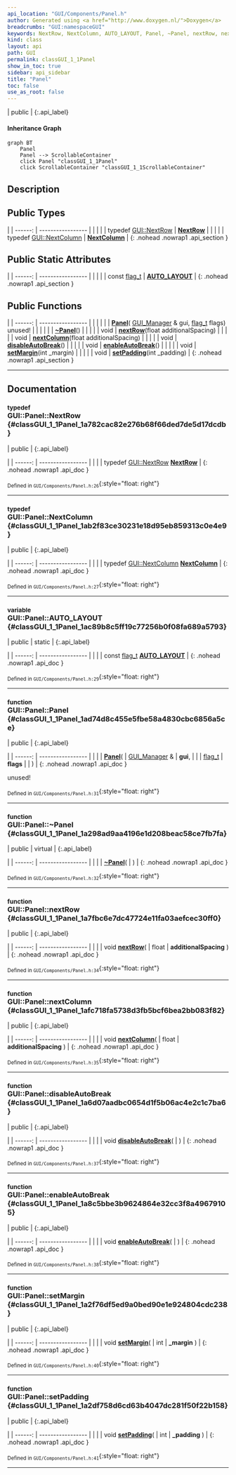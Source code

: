```yaml
---
api_location: "GUI/Components/Panel.h"
author: Generated using <a href="http://www.doxygen.nl/">Doxygen</a>
breadcrumbs: "GUI:namespaceGUI"
keywords: NextRow, NextColumn, AUTO_LAYOUT, Panel, ~Panel, nextRow, nextColumn, disableAutoBreak, enableAutoBreak, setMargin, setPadding, accessLayouter
kind: class
layout: api
path: GUI
permalink: classGUI_1_1Panel
show_in_toc: true
sidebar: api_sidebar
title: "Panel"
toc: false
use_as_root: false
---
```


| public |
{:.api_label}

#### Inheritance Graph

```mermaid
graph BT
	Panel
	Panel --> ScrollableContainer
	click Panel "classGUI_1_1Panel"
	click ScrollableContainer "classGUI_1_1ScrollableContainer"
```

## Description





## Public Types

|
| ------: | ----------------- |
|  | |
| typedef [GUI::NextRow](classGUI_1_1NextRow) | **[NextRow](#classGUI_1_1Panel_1a782cac82e276b68f66ded7de5d17dcdb)**  |
|  | |
| typedef [GUI::NextColumn](classGUI_1_1NextColumn) | **[NextColumn](#classGUI_1_1Panel_1ab2f83ce30231e18d95eb859313c0e4e9)**  |
{: .nohead .nowrap1 .api_section }


## Public Static Attributes

|
| ------: | ----------------- |
|  | |
| const [flag_t](classGUI_1_1Component#classGUI_1_1Component_1aa86a1fd78119640545900da0f8f620bd) | **[AUTO_LAYOUT](#classGUI_1_1Panel_1ac89b8c5ff19c77256b0f08fa689a5793)**  |
{: .nohead .nowrap1 .api_section }


## Public Functions

|
| ------: | ----------------- |
|  | |
|  | **[Panel](#classGUI_1_1Panel_1ad74d8c455e5fbe58a4830cbc6856a5ce)**( [GUI_Manager](classGUI_1_1GUI%5F%5FManager) & gui,  [flag_t](classGUI_1_1Component#classGUI_1_1Component_1aa86a1fd78119640545900da0f8f620bd)  flags) <br/> unused! |
|  | |
|  | **[~Panel](#classGUI_1_1Panel_1a298ad9aa4196e1d208beac58ce7fb7fa)**() |
|  | |
| void | **[nextRow](#classGUI_1_1Panel_1a7fbc6e7dc47724e11fa03aefcec30ff0)**(float additionalSpacing) |
|  | |
| void | **[nextColumn](#classGUI_1_1Panel_1afc718fa5738d3fb5bcf6bea2bb083f82)**(float additionalSpacing) |
|  | |
| void | **[disableAutoBreak](#classGUI_1_1Panel_1a6d07aadbc0654d1f5b06ac4e2c1c7ba6)**() |
|  | |
| void | **[enableAutoBreak](#classGUI_1_1Panel_1a8c5bbe3b9624864e32cc3f8a49679105)**() |
|  | |
| void | **[setMargin](#classGUI_1_1Panel_1a2f76df5ed9a0bed90e1e924804cdc238)**(int _margin) |
|  | |
| void | **[setPadding](#classGUI_1_1Panel_1a2df758d6cd63b4047dc281f50f22b158)**(int _padding) |
{: .nohead .nowrap1 .api_section }


-------------------------------------------------------------------

## Documentation

### <small>typedef</small><br/> GUI::Panel::NextRow {#classGUI_1_1Panel_1a782cac82e276b68f66ded7de5d17dcdb}

| public |
{:.api_label}

|
| ------: | ----------------- |
|  |
| typedef [GUI::NextRow](classGUI_1_1NextRow) **[NextRow](#classGUI_1_1Panel_1a782cac82e276b68f66ded7de5d17dcdb)**  |
{: .nohead .nowrap1 .api_doc }





<sub>Defined in `GUI/Components/Panel.h:26`</sub>{:style="float: right"}

-------------------------------------------------------------------

### <small>typedef</small><br/> GUI::Panel::NextColumn {#classGUI_1_1Panel_1ab2f83ce30231e18d95eb859313c0e4e9}

| public |
{:.api_label}

|
| ------: | ----------------- |
|  |
| typedef [GUI::NextColumn](classGUI_1_1NextColumn) **[NextColumn](#classGUI_1_1Panel_1ab2f83ce30231e18d95eb859313c0e4e9)**  |
{: .nohead .nowrap1 .api_doc }





<sub>Defined in `GUI/Components/Panel.h:27`</sub>{:style="float: right"}

-------------------------------------------------------------------

### <small>variable</small><br/> GUI::Panel::AUTO_LAYOUT {#classGUI_1_1Panel_1ac89b8c5ff19c77256b0f08fa689a5793}

| public | static |
{:.api_label}

|
| ------: | ----------------- |
|  |
| const [flag_t](classGUI_1_1Component#classGUI_1_1Component_1aa86a1fd78119640545900da0f8f620bd) **[AUTO_LAYOUT](#classGUI_1_1Panel_1ac89b8c5ff19c77256b0f08fa689a5793)**  |
{: .nohead .nowrap1 .api_doc }





<sub>Defined in `GUI/Components/Panel.h:29`</sub>{:style="float: right"}

-------------------------------------------------------------------

### <small>function</small><br/> GUI::Panel::Panel {#classGUI_1_1Panel_1ad74d8c455e5fbe58a4830cbc6856a5ce}

| public |
{:.api_label}

|
| ------: | ----------------- |
|  |
|  **[Panel](#classGUI_1_1Panel_1ad74d8c455e5fbe58a4830cbc6856a5ce)**( |  [GUI_Manager](classGUI_1_1GUI%5F%5FManager) & | **gui**, |
| |  [flag_t](classGUI_1_1Component#classGUI_1_1Component_1aa86a1fd78119640545900da0f8f620bd)  | **flags** |
|   ) |
{: .nohead .nowrap1 .api_doc }

unused!





<sub>Defined in `GUI/Components/Panel.h:31`</sub>{:style="float: right"}

-------------------------------------------------------------------

### <small>function</small><br/> GUI::Panel::~Panel {#classGUI_1_1Panel_1a298ad9aa4196e1d208beac58ce7fb7fa}

| public | virtual |
{:.api_label}

|
| ------: | ----------------- |
|  |
|  **[~Panel](#classGUI_1_1Panel_1a298ad9aa4196e1d208beac58ce7fb7fa)**( |  ) |
{: .nohead .nowrap1 .api_doc }





<sub>Defined in `GUI/Components/Panel.h:32`</sub>{:style="float: right"}

-------------------------------------------------------------------

### <small>function</small><br/> GUI::Panel::nextRow {#classGUI_1_1Panel_1a7fbc6e7dc47724e11fa03aefcec30ff0}

| public |
{:.api_label}

|
| ------: | ----------------- |
|  |
| void **[nextRow](#classGUI_1_1Panel_1a7fbc6e7dc47724e11fa03aefcec30ff0)**( | float | **additionalSpacing** ) |
{: .nohead .nowrap1 .api_doc }





<sub>Defined in `GUI/Components/Panel.h:34`</sub>{:style="float: right"}

-------------------------------------------------------------------

### <small>function</small><br/> GUI::Panel::nextColumn {#classGUI_1_1Panel_1afc718fa5738d3fb5bcf6bea2bb083f82}

| public |
{:.api_label}

|
| ------: | ----------------- |
|  |
| void **[nextColumn](#classGUI_1_1Panel_1afc718fa5738d3fb5bcf6bea2bb083f82)**( | float | **additionalSpacing** ) |
{: .nohead .nowrap1 .api_doc }





<sub>Defined in `GUI/Components/Panel.h:35`</sub>{:style="float: right"}

-------------------------------------------------------------------

### <small>function</small><br/> GUI::Panel::disableAutoBreak {#classGUI_1_1Panel_1a6d07aadbc0654d1f5b06ac4e2c1c7ba6}

| public |
{:.api_label}

|
| ------: | ----------------- |
|  |
| void **[disableAutoBreak](#classGUI_1_1Panel_1a6d07aadbc0654d1f5b06ac4e2c1c7ba6)**( |  ) |
{: .nohead .nowrap1 .api_doc }





<sub>Defined in `GUI/Components/Panel.h:37`</sub>{:style="float: right"}

-------------------------------------------------------------------

### <small>function</small><br/> GUI::Panel::enableAutoBreak {#classGUI_1_1Panel_1a8c5bbe3b9624864e32cc3f8a49679105}

| public |
{:.api_label}

|
| ------: | ----------------- |
|  |
| void **[enableAutoBreak](#classGUI_1_1Panel_1a8c5bbe3b9624864e32cc3f8a49679105)**( |  ) |
{: .nohead .nowrap1 .api_doc }





<sub>Defined in `GUI/Components/Panel.h:38`</sub>{:style="float: right"}

-------------------------------------------------------------------

### <small>function</small><br/> GUI::Panel::setMargin {#classGUI_1_1Panel_1a2f76df5ed9a0bed90e1e924804cdc238}

| public |
{:.api_label}

|
| ------: | ----------------- |
|  |
| void **[setMargin](#classGUI_1_1Panel_1a2f76df5ed9a0bed90e1e924804cdc238)**( | int | **_margin** ) |
{: .nohead .nowrap1 .api_doc }





<sub>Defined in `GUI/Components/Panel.h:40`</sub>{:style="float: right"}

-------------------------------------------------------------------

### <small>function</small><br/> GUI::Panel::setPadding {#classGUI_1_1Panel_1a2df758d6cd63b4047dc281f50f22b158}

| public |
{:.api_label}

|
| ------: | ----------------- |
|  |
| void **[setPadding](#classGUI_1_1Panel_1a2df758d6cd63b4047dc281f50f22b158)**( | int | **_padding** ) |
{: .nohead .nowrap1 .api_doc }





<sub>Defined in `GUI/Components/Panel.h:41`</sub>{:style="float: right"}

-------------------------------------------------------------------

